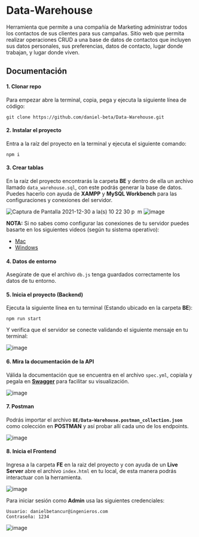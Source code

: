 # Data-Warehouse

Herramienta que permite a una compañía de Marketing administrar todos los contactos de sus clientes para sus campañas.
Sitio web que permita realizar operaciones CRUD a una base de datos de contactos que incluyen sus datos personales, sus preferencias, datos de contacto, lugar donde trabajan, y lugar donde viven.

## Documentación

#### 1. Clonar repo

Para empezar abre la terminal, copia, pega y ejecuta la siguiente línea de código:

```
git clone https://github.com/daniel-beta/Data-Warehouse.git
```

#### 2. Instalar el proyecto

Entra a la raíz del proyecto en la terminal y ejecuta el siguiente comando:

```
npm i
```

#### 3. Crear tablas

En la raíz del proyecto encontrarás la carpeta **BE** y dentro de ella un archivo llamado `data_warehouse.sql`, con este podrás generar la base de datos. Puedes hacerlo con ayuda de **XAMPP** y **MySQL Workbench** para las configuraciones y conexiones del servidor.

![Captura de Pantalla 2021-12-30 a la(s) 10 22 30 p  m](https://user-images.githubusercontent.com/64673306/147801318-2c876ef8-c2b7-471b-8b60-cb1ca872789e.png)
![image](https://user-images.githubusercontent.com/64673306/149876026-bdb6cb7a-452c-4196-9e1d-3eb204f9d62a.png)

**NOTA:** Si no sabes como configurar las conexiones de tu servidor puedes basarte en los siguientes videos (según tu sistema operativo):

- [Mac](https://youtu.be/P2yS47MxjLM)
- [Windows](https://youtu.be/Wf-0PT7q6i4)

#### 4. Datos de entorno

Asegúrate de que el archivo `db.js` tenga guardados correctamente los datos de tu entorno.

#### 5. Inicia el proyecto (Backend)

Ejecuta la siguiente línea en tu terminal (Estando ubicado en la carpeta **BE**):

```
npm run start
```

Y verifica que el servidor se conecte validando el siguiente mensaje en tu terminal:

![image](https://user-images.githubusercontent.com/64673306/149877639-9ffa680a-a143-4c62-8876-6edc33f651ac.png)

#### 6. Mira la documentación de la API

Válida la documentación que se encuentra en el archivo `spec.yml`, copiala y pegala en **[Swagger](https://editor.swagger.io/)** para facilitar su visualización.

![image](https://user-images.githubusercontent.com/64673306/149879573-dacf3219-f956-4db1-ab5b-264156a28f6d.png)

#### 7. Postman

Podrás importar el archivo **`BE/Data-Warehouse.postman_collection.json`** como colección en **POSTMAN** y así probar allí cada uno de los endpoints.

![image](https://user-images.githubusercontent.com/64673306/149881033-7d53f41e-7a55-4ec2-b1e5-09d2d579427d.png)

#### 8. Inicia el Frontend

Ingresa a la carpeta **FE** en la raiz del proyecto y con ayuda de un **Live Server** abre el archivo `index.html` en tu local, de esta manera podrás interactuar con la herramienta.

![image](https://user-images.githubusercontent.com/64673306/149995999-8862ea99-65d9-4762-b1fc-cbf264841bf8.png)

Para iniciar sesión como **Admin** usa las siguientes credenciales:

```
Usuario: danielbetancur@ingenieros.com
Contraseña: 1234
```

![image](https://user-images.githubusercontent.com/64673306/149996386-14511e55-af55-435c-b28c-53836103bd24.png)
